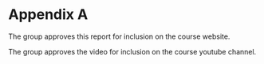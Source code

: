 # Appendix A
The group approves this report for inclusion on the course website.

The group approves the video for inclusion on the course youtube channel.
